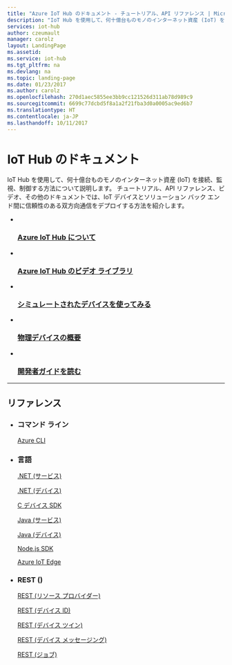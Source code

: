 ```yaml
---
title: "Azure IoT Hub のドキュメント - チュートリアル、API リファレンス | Microsoft Docs"
description: "IoT Hub を使用して、何十億台ものモノのインターネット資産 (IoT) を接続、監視、制御する方法について説明します。 チュートリアル、API リファレンス、ビデオ、その他のドキュメントを提供します。"
services: iot-hub
author: czeumault
manager: carolz
layout: LandingPage
ms.assetid: 
ms.service: iot-hub
ms.tgt_pltfrm: na
ms.devlang: na
ms.topic: landing-page
ms.date: 01/23/2017
ms.author: carolz
ms.openlocfilehash: 270d1aec5855ee3bb9cc121526d311ab78d989c9
ms.sourcegitcommit: 6699c77dcbd5f8a1a2f21fba3d0a0005ac9ed6b7
ms.translationtype: HT
ms.contentlocale: ja-JP
ms.lasthandoff: 10/11/2017
---
```

# <a name="iot-hub-documentation"></a>IoT Hub のドキュメント 

IoT Hub を使用して、何十億台ものモノのインターネット資産 (IoT) を接続、監視、制御する方法について説明します。 チュートリアル、API リファレンス、ビデオ、その他のドキュメントでは、IoT デバイスとソリューション バック エンド間に信頼性のある双方向通信をデプロイする方法を紹介します。 

<ul class="panelContent cardsFTitle">
     <li>
        <a href="/azure/iot-hub/iot-hub-what-is-iot-hub">
        <div class="cardSize">
            <div class="cardPadding">
                <div class="card">
                    <div class="cardImageOuter">
                        <div class="cardImage">
                            <img src="media/index/iot-hub.svg" alt="" />
                        </div>
                    </div>
                    <div class="cardText">
                        <h3>Azure IoT Hub について</h3>
                    </div>
                </div>
            </div>
        </div>
        </a>
    </li>
    <li>
        <a href="https://azure.microsoft.com/documentation/videos/index/?services=iot-hub">
        <div class="cardSize">
            <div class="cardPadding">
                <div class="card">
                    <div class="cardImageOuter">
                        <div class="cardImage">
                            <img src="/media/common/i_video.svg" alt="" />
                        </div>
                    </div>
                    <div class="cardText">
                        <h3>Azure IoT Hub のビデオ ライブラリ</h3>
                    </div>
                </div>
            </div>
        </div>
        </a>
    </li>
    <li>
        <a href="/azure/iot-hub/iot-hub-get-started-simulated">
        <div class="cardSize">
            <div class="cardPadding">
                <div class="card">
                    <div class="cardImageOuter">
                        <div class="cardImage">
                            <img src="/media/common/i_get-started.svg" alt="" />
                        </div>
                    </div>
                    <div class="cardText">
                        <h3>シミュレートされたデバイスを使ってみる</h3>
                    </div>
                </div>
            </div>
        </div>
        </a>
    </li>
    <li>
        <a href="/azure/iot-hub/iot-hub-get-started-physical">
        <div class="cardSize">
            <div class="cardPadding">
                <div class="card">
                    <div class="cardImageOuter">
                        <div class="cardImage">
                            <img src="/media/common/i_get-started.svg" alt="" />
                        </div>
                    </div>
                    <div class="cardText">
                        <h3>物理デバイスの概要</h3>
                    </div>
                </div>
            </div>
        </div>
        </a>
    </li>
    <li>
        <a href="/azure/iot-hub/iot-hub-devguide">
        <div class="cardSize">
            <div class="cardPadding">
                <div class="card">
                    <div class="cardImageOuter">
                        <div class="cardImage">
                            <img src="/media/common/i_road-map.svg" alt="" />
                        </div>
                    </div>
                    <div class="cardText">
                        <h3>開発者ガイドを読む</h3>
                    </div>
                </div>
            </div>
        </div>
        </a>
    </li>
</ul>

---
 
<h2>リファレンス</h2>
<ul class="panelContent cardsW">
    <li>
        <div class="cardSize">
            <div class="cardPadding">
                <div class="card">
                    <div class="cardText">
                        <h3>コマンド ライン</h3>
                        <p><a href="/cli/azure/iot">Azure CLI</a></p>
                    </div>
                </div>
            </div>
        </div>
    </li>
    <li>
        <div class="cardSize">
            <div class="cardPadding">
                <div class="card">
                    <div class="cardText">
                        <h3>言語</h3>
                        <p><a href="/dotnet/api/microsoft.azure.devices">.NET (サービス)</a></p>
                        <p><a href="/dotnet/api/microsoft.azure.devices.client">.NET (デバイス)</a></p>
                        <p><a href="https://azure.github.io/azure-iot-sdk-c/index.html">C デバイス SDK</a></p>
                        <p><a href="/java/api/com.microsoft.azure.sdk.iot.service">Java (サービス)</a></p>
                        <p><a href="/java/api/com.microsoft.azure.sdk.iot.device">Java (デバイス)</a></p>
                        <p><a href="http://azure.github.io/azure-iot-sdk-node/">Node.js SDK</a></p>
                        <p><a href="http://azure.github.io/iot-edge/">Azure IoT Edge</a></p>
                    </div>
                </div>
            </div>
        </div>
    </li>
    <li>
        <div class="cardSize">
            <div class="cardPadding">
                <div class="card">
                    <div class="cardText">
                        <h3>REST ()</h3>
                        <p><a href="/rest/api/iothub/iothubresource">REST (リソース プロバイダー)</a></p>
                        <p><a href="/rest/api/iothub/deviceapi">REST (デバイス ID)</a></p>
                        <p><a href="/rest/api/iothub/devicetwinapi">REST (デバイス ツイン)</a></p>
                        <p><a href="/rest/api/iothub/httpruntime">REST (デバイス メッセージング)</a></p>
                        <p><a href="/rest/api/iothub/jobapi">REST (ジョブ)</a></p>
                    </div>
                </div>
            </div>
        </div>
    </li>
</ul>
